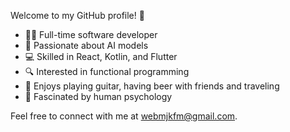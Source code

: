 Welcome to my GitHub profile! 👋

- 👨‍💻 Full-time software developer
- 🤖 Passionate about AI models
- 💻 Skilled in React, Kotlin, and Flutter
- 🔍 Interested in functional programming
- 🎸 Enjoys playing guitar, having beer with friends and traveling
- 🧠 Fascinated by human psychology

Feel free to connect with me at webmjkfm@gmail.com.
